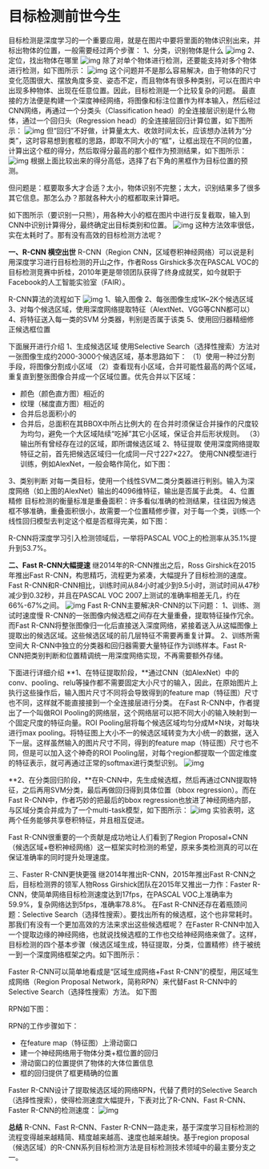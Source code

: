 # 目标检测前世今生

目标检测是深度学习的一个重要应用，就是在图片中要将里面的物体识别出来，并标出物体的位置，一般需要经过两个步骤：
1、分类，识别物体是什么
![img](https://cy-1256894686.cos.ap-beijing.myqcloud.com/cy/2019-08-07-30857.png) 
2、定位，找出物体在哪里
![img](https://cy-1256894686.cos.ap-beijing.myqcloud.com/cy/2019-08-07-030853.png) 
除了对单个物体进行检测，还要能支持对多个物体进行检测，如下图所示：
![img](https://cy-1256894686.cos.ap-beijing.myqcloud.com/cy/2019-08-07-030859.png) 
这个问题并不是那么容易解决，由于物体的尺寸变化范围很大、摆放角度多变、姿态不定，而且物体有很多种类别，可以在图片中出现多种物体、出现在任意位置。因此，目标检测是一个比较复杂的问题。
最直接的方法便是构建一个深度神经网络，将图像和标注位置作为样本输入，然后经过CNN网络，再通过一个分类头（Classification head）的全连接层识别是什么物体，通过一个回归头（Regression head）的全连接层回归计算位置，如下图所示：
![img](https://cy-1256894686.cos.ap-beijing.myqcloud.com/cy/2019-08-07-030855.png) 
但“回归”不好做，计算量太大、收敛时间太长，应该想办法转为“分类”，这时容易想到套框的思路，即取不同大小的“框”，让框出现在不同的位置，计算出这个框的得分，然后取得分最高的那个框作为预测结果，如下图所示：
![img](https://cy-1256894686.cos.ap-beijing.myqcloud.com/cy/2019-08-07-030852.png) 
根据上面比较出来的得分高低，选择了右下角的黑框作为目标位置的预测。

但问题是：框要取多大才合适？太小，物体识别不完整；太大，识别结果多了很多其它信息。那怎么办？那就各种大小的框都取来计算吧。

如下图所示（要识别一只熊），用各种大小的框在图片中进行反复截取，输入到CNN中识别计算得分，最终确定出目标类别和位置。
![img](https://cy-1256894686.cos.ap-beijing.myqcloud.com/cy/2019-08-07-30860.png) 
这种方法效率很低，实在太耗时了。那有没有高效的目标检测方法呢？

**一、R-CNN 横空出世**
R-CNN（Region CNN，区域卷积神经网络）可以说是利用深度学习进行目标检测的开山之作，作者Ross Girshick多次在PASCAL VOC的目标检测竞赛中折桂，2010年更是带领团队获得了终身成就奖，如今就职于Facebook的人工智能实验室（FAIR）。

R-CNN算法的流程如下
![img](https://cy-1256894686.cos.ap-beijing.myqcloud.com/cy/2019-08-07-30854.png) 
1、输入图像
2、每张图像生成1K~2K个候选区域
3、对每个候选区域，使用深度网络提取特征（AlextNet、VGG等CNN都可以）
4、将特征送入每一类的SVM 分类器，判别是否属于该类
5、使用回归器精细修正候选框位置

下面展开进行介绍
1、生成候选区域
使用Selective Search（选择性搜索）方法对一张图像生成约2000-3000个候选区域，基本思路如下：
（1）使用一种过分割手段，将图像分割成小区域
（2）查看现有小区域，合并可能性最高的两个区域，重复直到整张图像合并成一个区域位置。优先合并以下区域：
- 颜色（颜色直方图）相近的
- 纹理（梯度直方图）相近的
- 合并后总面积小的
- 合并后，总面积在其BBOX中所占比例大的
在合并时须保证合并操作的尺度较为均匀，避免一个大区域陆续“吃掉”其它小区域，保证合并后形状规则。
（3）输出所有曾经存在过的区域，即所谓候选区域
2、特征提取
使用深度网络提取特征之前，首先把候选区域归一化成同一尺寸227×227。
使用CNN模型进行训练，例如AlexNet，一般会略作简化，如下图：

3、类别判断
对每一类目标，使用一个线性SVM二类分类器进行判别。输入为深度网络（如上图的AlexNet）输出的4096维特征，输出是否属于此类。
4、位置精修
目标检测的衡量标准是重叠面积：许多看似准确的检测结果，往往因为候选框不够准确，重叠面积很小，故需要一个位置精修步骤，对于每一个类，训练一个线性回归模型去判定这个框是否框得完美，如下图：

R-CNN将深度学习引入检测领域后，一举将PASCAL VOC上的检测率从35.1%提升到53.7%。

**二、Fast R-CNN大幅提速**
继2014年的R-CNN推出之后，Ross Girshick在2015年推出Fast R-CNN，构思精巧，流程更为紧凑，大幅提升了目标检测的速度。
Fast R-CNN和R-CNN相比，训练时间从84小时减少到9.5小时，测试时间从47秒减少到0.32秒，并且在PASCAL VOC 2007上测试的准确率相差无几，约在66%-67%之间。
![img](https://cy-1256894686.cos.ap-beijing.myqcloud.com/cy/2019-08-07-030857.png) 
Fast R-CNN主要解决R-CNN的以下问题：
1、训练、测试时速度慢
R-CNN的一张图像内候选框之间存在大量重叠，提取特征操作冗余。而Fast R-CNN将整张图像归一化后直接送入深度网络，紧接着送入从这幅图像上提取出的候选区域。这些候选区域的前几层特征不需要再重复计算。
2、训练所需空间大
R-CNN中独立的分类器和回归器需要大量特征作为训练样本。Fast R-CNN把类别判断和位置精调统一用深度网络实现，不再需要额外存储。

下面进行详细介绍
**1、在特征提取阶段，**通过CNN（如AlexNet）中的conv、pooling、relu等操作都不需要固定大小尺寸的输入，因此，在原始图片上执行这些操作后，输入图片尺寸不同将会导致得到的feature map（特征图）尺寸也不同，这样就不能直接接到一个全连接层进行分类。
在Fast R-CNN中，作者提出了一个叫做ROI Pooling的网络层，这个网络层可以把不同大小的输入映射到一个固定尺度的特征向量。ROI Pooling层将每个候选区域均匀分成M×N块，对每块进行max pooling。将特征图上大小不一的候选区域转变为大小统一的数据，送入下一层。这样虽然输入的图片尺寸不同，得到的feature map（特征图）尺寸也不同，但是可以加入这个神奇的ROI Pooling层，对每个region都提取一个固定维度的特征表示，就可再通过正常的softmax进行类型识别。
![img](https://cy-1256894686.cos.ap-beijing.myqcloud.com/cy/2019-08-07-030856.png)

**2、在分类回归阶段，**在R-CNN中，先生成候选框，然后再通过CNN提取特征，之后再用SVM分类，最后再做回归得到具体位置（bbox regression）。而在Fast R-CNN中，作者巧妙的把最后的bbox regression也放进了神经网络内部，与区域分类合并成为了一个multi-task模型，如下图所示：
![img](https://cy-1256894686.cos.ap-beijing.myqcloud.com/cy/2019-08-07-30853.png) 
实验表明，这两个任务能够共享卷积特征，并且相互促进。

Fast R-CNN很重要的一个贡献是成功地让人们看到了Region Proposal+CNN（候选区域+卷积神经网络）这一框架实时检测的希望，原来多类检测真的可以在保证准确率的同时提升处理速度。

三、Faster R-CNN更快更强
继2014年推出R-CNN，2015年推出Fast R-CNN之后，目标检测界的领军人物Ross Girshick团队在2015年又推出一力作：Faster R-CNN，使简单网络目标检测速度达到17fps，在PASCAL VOC上准确率为59.9%，复杂网络达到5fps，准确率78.8%。
在Fast R-CNN还存在着瓶颈问题：Selective Search（选择性搜索）。要找出所有的候选框，这个也非常耗时。那我们有没有一个更加高效的方法来求出这些候选框呢？
在Faster R-CNN中加入一个提取边缘的神经网络，也就说找候选框的工作也交给神经网络来做了。这样，目标检测的四个基本步骤（候选区域生成，特征提取，分类，位置精修）终于被统一到一个深度网络框架之内。如下图所示：

Faster R-CNN可以简单地看成是“区域生成网络+Fast R-CNN”的模型，用区域生成网络（Region Proposal Network，简称RPN）来代替Fast R-CNN中的Selective Search（选择性搜索）方法。
如下图

RPN如下图：

RPN的工作步骤如下：
- 在feature map（特征图）上滑动窗口
- 建一个神经网络用于物体分类+框位置的回归
- 滑动窗口的位置提供了物体的大体位置信息
- 框的回归提供了框更精确的位置

Faster R-CNN设计了提取候选区域的网络RPN，代替了费时的Selective Search（选择性搜索），使得检测速度大幅提升，下表对比了R-CNN、Fast R-CNN、Faster R-CNN的检测速度：
![img](https://cy-1256894686.cos.ap-beijing.myqcloud.com/cy/2019-08-07-030858.png)

**总结**
R-CNN、Fast R-CNN、Faster R-CNN一路走来，基于深度学习目标检测的流程变得越来越精简、精度越来越高、速度也越来越快。基于region proposal（候选区域）的R-CNN系列目标检测方法是目标检测技术领域中的最主要分支之一。